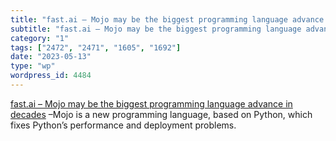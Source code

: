 ```yaml
---
title: "fast.ai – Mojo may be the biggest programming language advance in decades"
subtitle: "fast.ai – Mojo may be the biggest programming language advance in decades"
category: "1"
tags: ["2472", "2471", "1605", "1692"]
date: "2023-05-13"
type: "wp"
wordpress_id: 4484
---
```

[ fast.ai – Mojo may be the biggest programming language advance in decades]( https://www.fast.ai/posts/2023-05-03-mojo-launch.html) –Mojo is a new programming language, based on Python, which fixes Python’s performance and deployment problems.